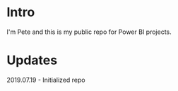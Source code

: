 # Intro

I'm Pete and this is my public repo for Power BI projects.

# Updates

2019.07.19 - Initialized repo
